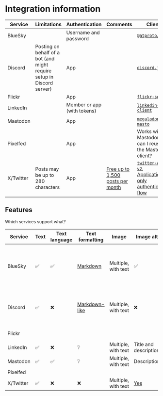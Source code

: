 # Integration information

| Service   | Limitations                                                            | Authentication              | Comments                                                                                                          | Client                                                                                                                                                                                                             |
| --------- | ---------------------------------------------------------------------- | --------------------------- | ----------------------------------------------------------------------------------------------------------------- | ------------------------------------------------------------------------------------------------------------------------------------------------------------------------------------------------------------------ |
| BlueSky   |                                                                        | Username and password       |                                                                                                                   | [`@atproto/api`](https://www.npmjs.com/package/@atproto/api)                                                                                                                                                       |
| Discord   | Posting on behalf of a bot (and might require setup in Discord server) | App                         |                                                                                                                   | [`discord.js`](https://www.npmjs.com/package/discord.js)                                                                                                                                                           |
| Flickr    |                                                                        | App                         |                                                                                                                   | [`flickr-sdk`](https://www.npmjs.com/package/flickr-sdk)                                                                                                                                                           |
| LinkedIn  |                                                                        | Member or app (with tokens) |                                                                                                                   | [`linkedin-api-client`](https://www.npmjs.com/package/linkedin-api-client)                                                                                                                                         |
| Mastodon  |                                                                        | App                         |                                                                                                                   | [`megalodon`](https://www.npmjs.com/package/megalodon), [`masto`](https://www.npmjs.com/package/masto)                                                                                                             |
| Pixelfed  |                                                                        | App                         |                                                                                                                   | Works with Mastodon - can I reuse the Mastodon client?                                                                                                                                                             |
| X/Twitter | Posts may be up to 280 characters                                      | App                         | [Free up to 1,500 posts per month](https://developer.x.com/en/docs/twitter-api/getting-started/about-twitter-api) | [`twitter-api-v2`](https://www.npmjs.com/package/twitter-api-v2), [Application-only authentication flow](https://github.com/plhery/node-twitter-api-v2/blob/HEAD/doc/auth.md#application-only-authentication-flow) |

## Features

Which services support what?

| Service   | Text | Text language | Text formatting                                                                                                                  | Image               | Image alt                                                                                                                          | Link                                                                                                                                            | References                                                                                                                                                                                                                                                                                                 |
| --------- | ---- | ------------- | -------------------------------------------------------------------------------------------------------------------------------- | ------------------- | ---------------------------------------------------------------------------------------------------------------------------------- | ----------------------------------------------------------------------------------------------------------------------------------------------- | ---------------------------------------------------------------------------------------------------------------------------------------------------------------------------------------------------------------------------------------------------------------------------------------------------------- |
| BlueSky   | ✅   | ✅            | [Markdown](https://www.npmjs.com/package/@atproto/api#user-content-rich-text)                                                    | Multiple, with text | ✅                                                                                                                                 | Yes, unsure if they are embedded automatically, or needs a [custom embed](https://docs.bsky.app/docs/advanced-guides/posts#website-card-embeds) | [Posts](https://docs.bsky.app/docs/advanced-guides/posts)                                                                                                                                                                                                                                                  |
| Discord   | ✅   | ❌            | [Markdown-like](https://support.discord.com/hc/en-us/articles/210298617-Markdown-Text-101-Chat-Formatting-Bold-Italic-Underline) | Multiple, with text | ❌                                                                                                                                 | Yes, through formatting, though unsure if they embedded automatically                                                                           | [PublicThreadChannel.send](https://discord.js.org/docs/packages/discord.js/14.15.2/PublicThreadChannel:Interface#send), [Using an embed object](https://discordjs.guide/popular-topics/embeds.html#using-an-embed-object-1)                                                                                |
| Flickr    |      |               |                                                                                                                                  |                     |                                                                                                                                    |                                                                                                                                                 | [create-post.ts](https://github.com/linkedin-developers/linkedin-api-js-client/blob/e4a1fae1f829b370a339477a071d8affe0f6fd3b/examples/create-posts.ts) and [Share on LinkedIn](https://learn.microsoft.com/en-us/linkedin/consumer/integrations/self-serve/share-on-linkedin#creating-a-share-on-linkedin) |
| LinkedIn  | ✅   | ❌            | ❔                                                                                                                               | Multiple, with text | Title and description                                                                                                              | ✅                                                                                                                                              | [Share on LinkedIn](https://learn.microsoft.com/en-us/linkedin/consumer/integrations/self-serve/share-on-linkedin#create-an-article-or-url-share)                                                                                                                                                          |
| Mastodon  | ✅   | ✅            | ❔                                                                                                                               | Multiple, with text | Description                                                                                                                        |                                                                                                                                                 | [StatusRepository.create](https://neet.github.io/masto.js/interfaces/mastodon.rest.v1.StatusRepository.html#create)                                                                                                                                                                                        |
| Pixelfed  |      |               |                                                                                                                                  |                     |                                                                                                                                    |                                                                                                                                                 |
| X/Twitter | ✅   | ❌            | ❌                                                                                                                               | Multiple, with text | [Yes](https://github.com/PLhery/node-twitter-api-v2/blob/10226719ea436fc233976ba83eb819117e4133d0/doc/v1.md#create-media-metadata) | Unclear                                                                                                                                         | [Create a tweet](https://github.com/PLhery/node-twitter-api-v2/blob/10226719ea436fc233976ba83eb819117e4133d0/doc/v2.md#create-a-tweet)                                                                                                                                                                     |
